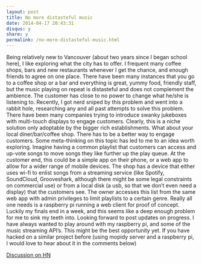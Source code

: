 ```yaml
---
layout: post
title: No more distasteful music
date: 2014-04-17 20:43:31
disqus: y
share: y
permalink: /no-more-distasteful-music.html
---
```


Being relatively new to Vancouver (about two years since I began school here), I like exploring what the city has to offer. I frequent many coffee shops, bars and new restaurants whenever I get the chance, and enough friends to agree on one place. There have been many instances that you go to a coffee shop or a bar and everything is great, yummy food, friendly staff, but the music playing on repeat is distasteful and does not complement the ambience. The customer has close to no power to change what he/she is listening to. 
Recently, I got nerd sniped by this problem and went into a rabbit hole,  researching any and all past attempts to solve this problem. There have been many companies trying to introduce swanky jukeboxes with multi-touch displays to engage customers. Clearly, this is a niche solution only adoptable by the bigger rich establishments. What about your local diner/bar/coffee shop. There has to be a better way to engage customers. Some meta-thinking on this topic has led to me to an idea worth exploring. Imagine having a common playlist that customers can access and up-vote songs to move songs they like further up the play queue. At the customer end, this could be a simple app on their phone, or a web app to allow for a wider range of mobile devices. The shop has a device that either uses wi-fi to enlist songs from a streaming service (like Spotify, SoundCloud, Grooveshark, although there might be some legal constraints on commercial use) or from a local disk (a usb, so that we don’t even need a display) that the customers see. The owner accesses this list from the same web app with admin privileges to limit playlists to a certain genre. Really all one needs is a raspberry pi running a web client for proof of concept. 
Luckily my finals end in a week, and this seems like a deep enough problem for me to sink my teeth into. Looking forward to post updates on progress. I have always wanted to play around with my raspberry pi, and some of the music streaming API’s. This might be the best opportunity yet.
If you have hacked on a similar project before (using mopidy server and a raspberry pi, I would love to hear about it in the comments below)

[Discussion on HN](https://news.ycombinator.com/item?id=7488571)
